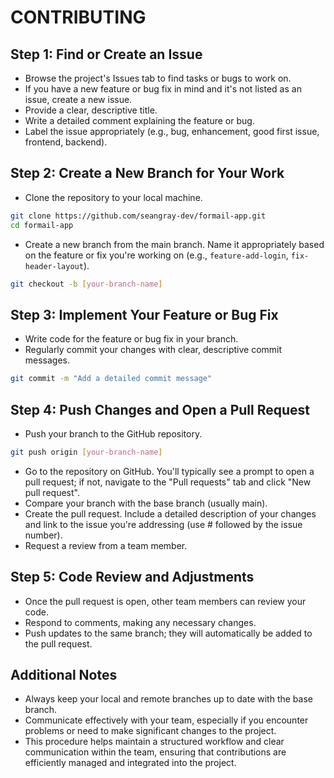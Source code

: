 # CONTRIBUTING

## Step 1: Find or Create an Issue

- Browse the project's Issues tab to find tasks or bugs to work on.
- If you have a new feature or bug fix in mind and it's not listed as an issue, create a new issue.
- Provide a clear, descriptive title.
- Write a detailed comment explaining the feature or bug.
- Label the issue appropriately (e.g., bug, enhancement, good first issue, frontend, backend).

## Step 2: Create a New Branch for Your Work

- Clone the repository to your local machine.

```bash
git clone https://github.com/seangray-dev/formail-app.git
cd formail-app
```

- Create a new branch from the main branch. Name it appropriately based on the feature or fix you're working on (e.g., `feature-add-login`, `fix-header-layout`).

```bash
git checkout -b [your-branch-name]
```

## Step 3: Implement Your Feature or Bug Fix

- Write code for the feature or bug fix in your branch.
- Regularly commit your changes with clear, descriptive commit messages.

```bash
git commit -m "Add a detailed commit message"
```

## Step 4: Push Changes and Open a Pull Request

- Push your branch to the GitHub repository.

```bash
git push origin [your-branch-name]
```

- Go to the repository on GitHub. You'll typically see a prompt to open a pull request; if not, navigate to the "Pull requests" tab and click "New pull request".
- Compare your branch with the base branch (usually main).
- Create the pull request. Include a detailed description of your changes and link to the issue you're addressing (use # followed by the issue number).
- Request a review from a team member.

## Step 5: Code Review and Adjustments

- Once the pull request is open, other team members can review your code.
- Respond to comments, making any necessary changes.
- Push updates to the same branch; they will automatically be added to the pull request.

## Additional Notes

- Always keep your local and remote branches up to date with the base branch.
- Communicate effectively with your team, especially if you encounter problems or need to make significant changes to the project.
- This procedure helps maintain a structured workflow and clear communication within the team, ensuring that contributions are efficiently managed and integrated into the project.
